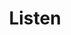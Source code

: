 ---
layout: listen2
title: Listen
description: 'Blanc Nacarat Records Label & Collectif artistique'
lang: fr
lang-ref: listen
nav-menu: true
image: null
author: null
sitemap: true
---